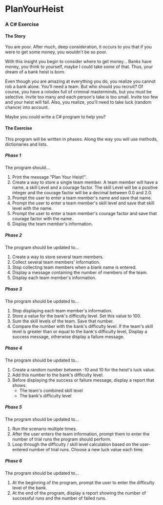 # PlanYourHeist

### A C# Exercise

#### The Story

You are poor. After much, deep consideration, it occurs to you that if you were to get some money, you wouldn't be so poor.

With this insight you begin to consider where to get money... Banks have money, you think to yourself, maybe I could take some of that. Thus, your dream of a bank heist is born.

Even though you are amazing at everything you do, you realize you cannot rob a bank alone. You'll need a team. But who should you recruit? Of course, you have a rolodex full of criminal masterminds, but you must be selective. Invite too many and each person's take is too small. Invite too few and your heist will fail. Also, you realize, you'll need to take luck (random chance) into account.

Maybe you could write a C# program to help you?

#### The Exercise

This program will be written in phases. Along the way you will use methods, dictionaries and lists.

##### Phase 1

The program should...

1. Print the message "Plan Your Heist!".
2. Create a way to store a single team member. A team member will have a name, a skill Level and a courage factor. The skill Level will be a positive integer and the courage factor will be a decimal between 0.0 and 2.0.
3. Prompt the user to enter a team member's name and save that name.
4. Prompt the user to enter a team member's skill level and save that skill level with the name.
5. Prompt the user to enter a team member's courage factor and save that courage factor with the name.
6. Display the team member's information.

##### Phase 2

The program should be updated to...

1. Create a way to store several team members.
2. Collect several team members' information.
3. Stop collecting team members when a blank name is entered.
4. Display a message containing the number of members of the team.
5. Display each team member's information.

##### Phase 3

The program should be updated to...

1. Stop displaying each team member's information.
2. Store a value for the bank's difficulty level. Set this value to 100.
3. Sum the skill levels of the team. Save that number.
4. Compare the number with the bank's difficulty level. If the team's skill level is greater than or equal to the bank's difficulty level, Display a success message, otherwise display a failure message.

##### Phase 4

The program should be updated to...

1. Create a random number between -10 and 10 for the heist's luck value.
2. Add this number to the bank's difficulty level.
3. Before displaying the success or failure message, display a report that shows.
   - The team's combined skill level
   - The bank's difficulty level

##### Phase 5

The program should be updated to...

1. Run the scenario multiple times.
2. After the user enters the team information, prompt them to enter the number of trial runs the program should perform.
3. Loop through the difficulty / skill level calculation based on the user-entered number of trial runs. Choose a new luck value each time.

##### Phase 6

The program should be updated to...

1. At the beginning of the program, prompt the user to enter the difficulty level of the bank.
2. At the end of the program, display a report showing the number of successful runs and the number of failed runs.
